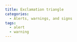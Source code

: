 ```yaml
---
title: Exclamation triangle
categories:
  - Alerts, warnings, and signs
tags:
  - alert
  - warning
---
```

